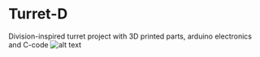 # Turret-D
Division-inspired turret project with 3D printed parts, arduino electronics and C-code
![alt text](https://vignette1.wikia.nocookie.net/thedivision/images/d/d1/Tom_Clancy%27s_The_Division_Turret_Art.jpg/revision/latest?cb=20131212041031 "Turret")

